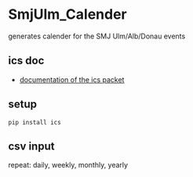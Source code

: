 # SmjUlm_Calender

generates calender for the SMJ Ulm/Alb/Donau events

## ics doc
- [documentation of the ics packet](https://icspy.readthedocs.io/en/stable/index.html)

## setup
`pip install ics`

## csv input
repeat: daily, weekly, monthly, yearly